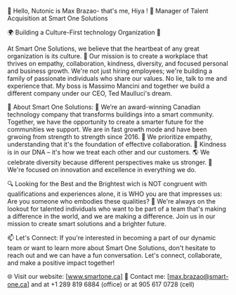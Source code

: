 👋 Hello, Nutonic is Max Brazao- that's me, Hiya ! 
🌟 Manager of Talent Acquisition at Smart One Solutions

🌍 Building a Culture-First technology Organization 🌟

At Smart One Solutions, we believe that the heartbeat of any great organization is its culture. 🌈 Our mission is to create a workplace that thrives on empathy, collaboration, kindness, diversity, and focused personal and business growth. We're not just hiring employees; we're building a family of passionate individuals who share our values. No lie, talk to me and experience that. My boss is Massimo Mancini and together we build a different company under our CEO, Ted Maulluci's dream. 

🤝 About Smart One Solutions:
🤝 We’re an award-winning Canadian technology company that transforms buildings into a smart community. Together, we have the opportunity to create a smarter future for the communities we support. We are in fast growth mode and have been grwoing from strength to strength since 2016.
🌱 We prioritize empathy, understanding that it's the foundation of effective collaboration.
🤗 Kindness is in our DNA – it's how we treat each other and our customers.
🌎 We celebrate diversity because different perspectives make us stronger.
🎯 We're focused on innovation and excellence in everything we do.

🔍 Looking for the Best and the Brightest wich is NOT congruent with qualifications and experiences alone, it is WHO you are that impresses us:
Are you someone who embodies these qualities? 🚀 We're always on the lookout for talented individuals who want to be part of a team that's making a difference in the world, and we are making a difference. Join us in our mission to create smart solutions and a brighter future.

📫 Let's Connect:
If you're interested in becoming a part of our dynamic team or want to learn more about Smart One Solutions, don't hesitate to reach out and we can have a fun conversation. Let's connect, collaborate, and make a positive impact together!

🌐 Visit our website: [www.smartone.ca]
📧 Contact me: [max.brazao@smart-one.ca] and at +1 289 819 6884 (office) or at 905 617 0728 (cell)

